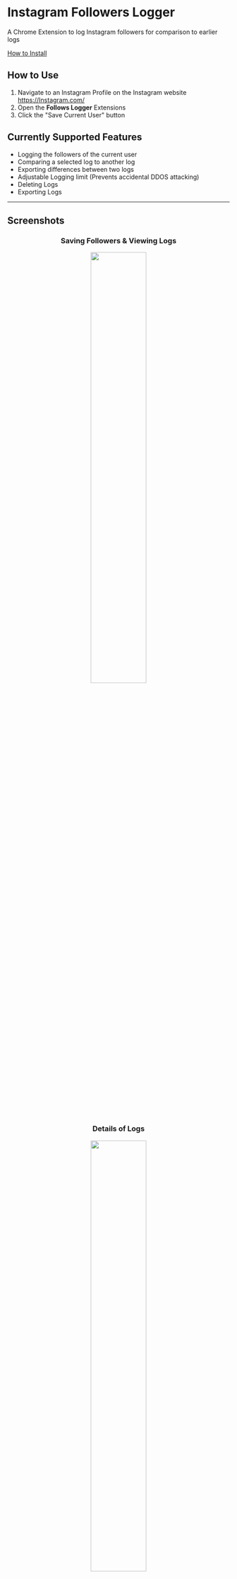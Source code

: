# Instagram Followers Logger
A Chrome Extension to log Instagram followers for comparison to earlier logs

[How to Install
](https://github.com/Swaghacker7/Gram_User_Logger#--how-to-install)

<h2>
  How to Use
</h2>

1. Navigate to an Instagram Profile on the Instagram website https://Instagram.com/
2. Open the **Follows Logger** Extensions
3. Click the "Save Current User" button

<h2>
  Currently Supported Features
</h2>

- Logging the followers of the current user
- Comparing a selected log to another log
- Exporting differences between two logs
- Adjustable Logging limit (Prevents accidental DDOS attacking)
- Deleting Logs
- Exporting Logs

---

<h2>
  Screenshots
</h2>

<div align="center">
  <h3>
    Saving Followers & Viewing Logs
  </h3>
  <img src="https://github.com/Swaghacker7/Gram_User_Logger/blob/main/Screenshots/FL_Screenshot_1.png?raw=true" width=50%> <br>
  <h3>
    Details of Logs
  </h3>
  <img src="https://github.com/Swaghacker7/Gram_User_Logger/blob/main/Screenshots/FL_Screenshot_2.png?raw=true" width=50%> <br>
  <h3>
    Comparing Logs
  </h3>
  <img src="https://github.com/Swaghacker7/Gram_User_Logger/blob/main/Screenshots/FL_Screenshot_3.png?raw=true" width=50%> <br>
  <h3>
    Settings Tab
  </h3>
  <img src="https://github.com/Swaghacker7/Gram_User_Logger/blob/main/Screenshots/FL_Screenshot_4.png?raw=true" width=50%> <br>
</div>

---

<h1>
  How To Install
</h1>

<h2>
  1. Download Folder
</h2>

<img src="https://github.com/Swaghacker7/Gram_User_Logger/blob/main/Screenshots/Download_Folder.png?raw=true" width=50%> <br>

<h2>
  2. Install Extension
</h2>

1. Go to the Extensions page by entering ```chrome://extensions``` in a new tab
   - Alternatively, click the ```Three Dots ⋮``` next to your Chrome Profile Image select **Extensions > Manage Extensions** near the middle of the menu.
   - Or, click the Chrome menu, hover over **More Tools**, then select **Extensions**.

2. Enable Developer Mode by clicking the toggle switch next to Developer mode

3. Click **Load Unpacked**

4. Select the **Insta_Logger** folder

5. Allow necessary permissions

6. Done!

> Make sure to pin the extension for easy access
<p align="center">
  <img src="https://developer.chrome.com/static/docs/extensions/get-started/tutorial/hello-world/image/extensions-page-e0d64d89a6acf_1920.png" width=50%>
</p>

